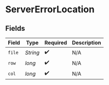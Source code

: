 # ServerErrorLocation


## Fields

| Field              | Type               | Required           | Description        |
| ------------------ | ------------------ | ------------------ | ------------------ |
| `file`             | *String*           | :heavy_check_mark: | N/A                |
| `row`              | *long*             | :heavy_check_mark: | N/A                |
| `col`              | *long*             | :heavy_check_mark: | N/A                |